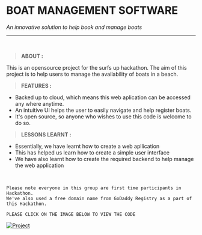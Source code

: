 # BOAT MANAGEMENT SOFTWARE
*An innovative solution to help book and manage boats*
***
&nbsp; 

> **ABOUT :**

This is an opensource project for the surfs up hackathon. The aim of this project is to help users to manage the availability of boats in a beach.
&nbsp;
> **FEATURES :**
- Backed up to cloud, which means this web aplication can be accessed any where anytime.
- An intuitive UI helps the user to easily navigate and help register boats.
- It's open source, so anyone who wishes to use this code is welcome to do so.
&nbsp;
> **LESSONS LEARNT :**

- Essentially, we have learnt how to create a web apllication
- This has helped us learn how to create a simple user interface
- We have also learnt how to create the required backend to help manage the web application

&nbsp;
```
Please note everyone in this group are first time participants in Hackathon.
We've also used a free domain name from GoDaddy Registry as a part of this Hackathon.
```

`PLEASE CLICK ON THE IMAGE BELOW TO VIEW THE CODE` 
   
   [![Project](https://cutt.ly/NnDF2lv)](https://github.com/EnagantiKarunKumar/Boat-Management-System_sURF-UP-HACKATHON)
